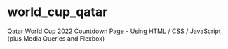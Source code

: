 # world_cup_qatar
Qatar World Cup 2022 Countdown Page - Using HTML / CSS / JavaScript (plus Media Queries and Flexbox)
